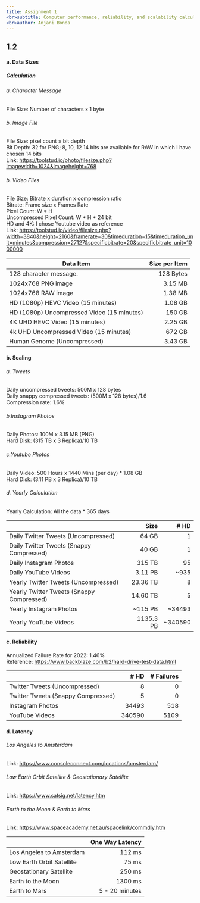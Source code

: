 ```yaml
---
title: Assignment 1
<br>subtitle: Computer performance, reliability, and scalability calculation
<br>author: Anjani Bonda
---
```


## 1.2 

#### a. Data Sizes

##### Calculation

###### a. Character Message
File Size: Number of characters x 1 byte
###### b. Image File
File Size: pixel count × bit depth
<br> Bit Depth: 32 for PNG; 8, 10, 12 14 bits are available for RAW in which I have chosen 14 bits
<br> Link: https://toolstud.io/photo/filesize.php?imagewidth=1024&imageheight=768

###### b. Video Files
File Size: Bitrate x duration x compression ratio
<br> Bitrate: Frame size x Frames Rate
<br> Pixel Count: W * H
<br> Uncompressed Pixel Count: W * H * 24 bit
<br> HD and 4K: I chose Youtube video as reference 
<br> Link: https://toolstud.io/video/filesize.php?width=3840&height=2160&framerate=30&timeduration=15&timeduration_unit=minutes&compression=27127&specificbitrate=20&specificbitrate_unit=1000000

| Data Item                                  | Size per Item | 
|--------------------------------------------|--------------:|
| 128 character message.                     | 128 Bytes       |
| 1024x768 PNG image                         | 3.15 MB          |
| 1024x768 RAW image                         | 1.38 MB          | 
| HD (1080p) HEVC Video (15 minutes)         | 1.08 GB          |
| HD (1080p) Uncompressed Video (15 minutes) | 150 GB          |
| 4K UHD HEVC Video (15 minutes)             | 2.25 GB          |
| 4k UHD Uncompressed Video (15 minutes)     | 672 GB          |
| Human Genome (Uncompressed)                | 3.43 GB          |

#### b. Scaling

###### a. Tweets
Daily uncompressed tweets: 500M x 128 bytes
<br>Daily snappy compressed tweets: (500M x 128 bytes)/1.6
<br> Compression rate: 1.6%

###### b.Instagram Photos
Daily Photos: 100M x 3.15 MB (PNG)
<br> Hard Disk: (315 TB x 3 Replica)/10 TB 

###### c.Youtube Photos
Daily Video: 500 Hours x 1440 Mins (per day) * 1.08 GB
<br> Hard Disk: (3.11 PB x 3 Replica)/10 TB

###### d. Yearly Calculation
Yearly Calculation: All the data * 365 days

|                                           | Size     | # HD | 
|-------------------------------------------|---------:|-----:|
| Daily Twitter Tweets (Uncompressed)       | 64 GB    |   1   |
| Daily Twitter Tweets (Snappy Compressed)  | 40 GB    |   1   |
| Daily Instagram Photos                    | 315 TB   |   95  |
| Daily YouTube Videos                      | 3.11 PB  |  ~935  |
| Yearly Twitter Tweets (Uncompressed)      | 23.36 TB |  8    |
| Yearly Twitter Tweets (Snappy Compressed) | 14.60 TB |  5    |
| Yearly Instagram Photos                   | ~115 PB   |  ~34493    |
| Yearly YouTube Videos                     | 1135.3 PB | ~340590      |

#### c. Reliability

 Annualized Failure Rate for 2022: 1.46% 
<br> Reference: https://www.backblaze.com/b2/hard-drive-test-data.html

|                                    | # HD | # Failures |
|------------------------------------|-----:|-----------:|
| Twitter Tweets (Uncompressed)      | 8   |      0      |
| Twitter Tweets (Snappy Compressed) | 5   |      0     |
| Instagram Photos                   | 34493   |  518  |
| YouTube Videos                     | 340590   | 5109   |

#### d. Latency

###### Los Angeles to Amsterdam
Link: https://www.consoleconnect.com/locations/amsterdam/

###### Low Earth Orbit Satellite & Geostationary Satellite
Link: https://www.satsig.net/latency.htm

###### Earth to the Moon & Earth to Mars
Link: https://www.spaceacademy.net.au/spacelink/commdly.htm

|                           | One Way Latency      |
|---------------------------|---------------------:|
| Los Angeles to Amsterdam  | 112 ms                 |
| Low Earth Orbit Satellite | 75 ms                |
| Geostationary Satellite   | 250 ms               |
| Earth to the Moon         | 1300 ms              |
| Earth to Mars             | 5 - 20 minutes       | 
